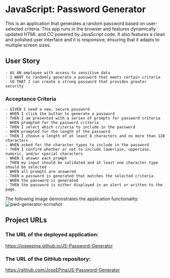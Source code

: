 # JavaScript: Password Generator

This is an application that generates a random password based on user-selected criteria. This app runs in the browser
and features dynamically updated HTML and CC powered by JavaScript code. It also features a clean and polished user
interface and it is responsive, ensuring that it adapts to multiple screen sizes.

## User Story

```
- AS AN employee with access to sensitive data
- I WANT to randomly generate a password that meets certain criteria
- SO THAT I can create a strong password that provides greater security
```

### Acceptance Criteria

```
- GIVEN I need a new, secure password
- WHEN I click the button to generate a password
- THEN I am presented with a series of prompts for password criteria
- WHEN prompted for the password criteria
- THEN I select which criteria to include in the password
- WHEN prompted for the length of the password
- THEN I choose a length of at least 8 characters and no more than 128 characters
- WHEN asked for the character types to include in the password
- THEN I confirm whether or not to include lowercase, uppercase, numeric, and/or special characters
- WHEN I answer each prompt
- THEN my input should be validated and at least one character type should be selected
- WHEN all prompts are answered
- THEN a password is generated that matches the selected criteria
- WHEN the password is generated
- THEN the password is either displayed in an alert or written to the page.
```

The following image demonstrates the application functionality:
![pwd-generator-scrnshot](https://raw.githubusercontent.com/JoseEPina/JS-Password-Generator/feature/generate-prompts/Assets/pwd_generator.JPG)

## Project URLs

### The URL of the deployed application:

https://joseepina.github.io/JS-Password-Generator

### The URL of the GitHub repository:

https://github.com/JoseEPina/JS-Password-Generator
